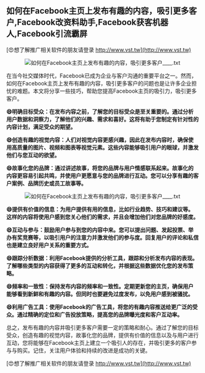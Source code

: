 ## **如何在Facebook主页上发布有趣的内容，吸引更多客户,Facebook改资料助手,Facebook获客机器人,Facebook引流霸屏**

[😍想了解推广相关软件的朋友请登录 http://www.vst.tw](http://www.vst.tw)

 <center><img src="https://vst.tw/MP4/tuiguang/png/7.png" alt="如何在Facebook主页上发布有趣的内容，吸引更多客户____.txt"></center>

在当今社交媒体时代，Facebook已成为企业与客户沟通的重要平台之一。然而，如何在Facebook主页上发布有趣的内容，吸引更多客户的问题也是让许多企业担忧的难题。本文将分享一些技巧，帮助您提高Facebook主页的吸引力，吸引更多客户。

**😄明确目标受众：在发布内容之前，了解您的目标受众是至关重要的。通过分析用户数据和洞察力，了解他们的兴趣、需求和喜好。这将有助于您制定有针对性的内容计划，满足受众的期望。**

**😄创造有趣的视觉内容：人们对视觉内容更感兴趣，因此在发布内容时，确保使用高质量的图片、视频和图表等视觉元素。这些内容能够吸引用户的眼球，并激发他们与您互动的欲望。**

**😄故事化您的品牌：通过讲述故事，将您的品牌与用户情感联系起来。故事化的内容更容易引起共鸣，并使用户更愿意与您的品牌进行互动。您可以分享有趣的客户案例、品牌历史或员工故事等。**

 <center><img src="https://vst.tw/MP4/tuiguang/png/1.png" alt="如何在Facebook主页上发布有趣的内容，吸引更多客户____.txt"></center>

**😄提供有价值的信息：为用户提供有用的信息，比如行业趋势、技巧和建议等。这样的内容将使用户感到您关心他们的需求，并且会增加他们对您品牌的好感度。**

**😄互动与参与：鼓励用户参与到您的内容中来。您可以提出问题、发起投票、举办有奖竞赛等，以吸引用户的注意力并激发他们的参与度。回复用户的评论和私信也是建立良好用户关系的重要方式。**

**😄跟踪分析数据：利用Facebook提供的分析工具，跟踪和分析发布内容的表现。了解哪些类型的内容获得了更多的互动和转化，并根据这些数据优化您的发布策略。**

**😄频率和一致性：保持发布内容的频率和一致性。定期更新您的主页，确保用户能够看到新鲜和有趣的内容。但同时也要避免过度发布，以免用户感到被骚扰。**

**😄利用广告工具：使用Facebook的广告工具，将您的有趣内容推送给更广泛的受众。通过精确的定位和广告投放策略，提高您的品牌曝光度和客户互动率。**

总之，发布有趣的内容并吸引更多客户需要一定的策略和耐心。通过了解您的目标受众，创造有趣的视觉内容，故事化您的品牌，提供有价值的信息以及与用户进行互动，您将能够在Facebook主页上建立一个吸引人的存在，并吸引更多的客户参与与购买。记住，关注用户体验和持续的改进是成功的关键。

[😍想了解推广相关软件的朋友请登录 http://www.vst.tw](http://www.vst.tw)



